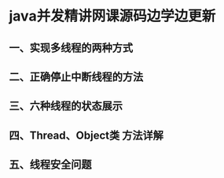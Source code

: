# java并发精讲网课源码边学边更新
## 一、实现多线程的两种方式
## 二、正确停止中断线程的方法
## 三、六种线程的状态展示
## 四、Thread、Object类 方法详解
## 五、线程安全问题
